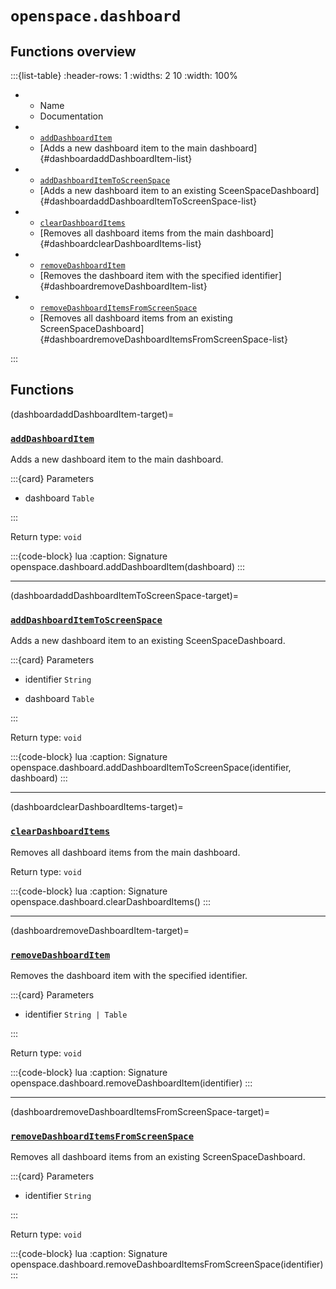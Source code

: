 # `openspace.dashboard`
## Functions overview

:::{list-table}
:header-rows: 1
:widths: 2 10
:width: 100%
*   - Name
    - Documentation


*   - [`addDashboardItem`](#dashboardaddDashboardItem-target)
    - [Adds a new dashboard item to the main dashboard]{#dashboardaddDashboardItem-list}


*   - [`addDashboardItemToScreenSpace`](#dashboardaddDashboardItemToScreenSpace-target)
    - [Adds a new dashboard item to an existing SceenSpaceDashboard]{#dashboardaddDashboardItemToScreenSpace-list}


*   - [`clearDashboardItems`](#dashboardclearDashboardItems-target)
    - [Removes all dashboard items from the main dashboard]{#dashboardclearDashboardItems-list}


*   - [`removeDashboardItem`](#dashboardremoveDashboardItem-target)
    - [Removes the dashboard item with the specified identifier]{#dashboardremoveDashboardItem-list}


*   - [`removeDashboardItemsFromScreenSpace`](#dashboardremoveDashboardItemsFromScreenSpace-target)
    - [Removes all dashboard items from an existing ScreenSpaceDashboard]{#dashboardremoveDashboardItemsFromScreenSpace-list}

:::

## Functions

(dashboardaddDashboardItem-target)=
### [`addDashboardItem`](#dashboardaddDashboardItem-list)
Adds a new dashboard item to the main dashboard.


:::{card} Parameters


* dashboard `Table` 


:::

Return type: `void` 

:::{code-block} lua
:caption: Signature
openspace.dashboard.addDashboardItem(dashboard)
:::
___

(dashboardaddDashboardItemToScreenSpace-target)=
### [`addDashboardItemToScreenSpace`](#dashboardaddDashboardItemToScreenSpace-list)
Adds a new dashboard item to an existing SceenSpaceDashboard.


:::{card} Parameters


* identifier `String` 



* dashboard `Table` 


:::

Return type: `void` 

:::{code-block} lua
:caption: Signature
openspace.dashboard.addDashboardItemToScreenSpace(identifier, dashboard)
:::
___

(dashboardclearDashboardItems-target)=
### [`clearDashboardItems`](#dashboardclearDashboardItems-list)
Removes all dashboard items from the main dashboard.


Return type: `void` 

:::{code-block} lua
:caption: Signature
openspace.dashboard.clearDashboardItems()
:::
___

(dashboardremoveDashboardItem-target)=
### [`removeDashboardItem`](#dashboardremoveDashboardItem-list)
Removes the dashboard item with the specified identifier.


:::{card} Parameters


* identifier `String | Table` 


:::

Return type: `void` 

:::{code-block} lua
:caption: Signature
openspace.dashboard.removeDashboardItem(identifier)
:::
___

(dashboardremoveDashboardItemsFromScreenSpace-target)=
### [`removeDashboardItemsFromScreenSpace`](#dashboardremoveDashboardItemsFromScreenSpace-list)
Removes all dashboard items from an existing ScreenSpaceDashboard.


:::{card} Parameters


* identifier `String` 


:::

Return type: `void` 

:::{code-block} lua
:caption: Signature
openspace.dashboard.removeDashboardItemsFromScreenSpace(identifier)
:::

